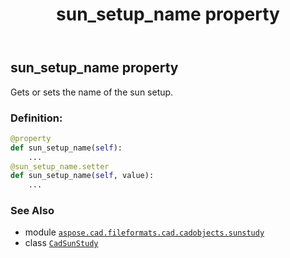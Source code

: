 ﻿---
title: sun_setup_name property
second_title: Aspose.CAD for Python via .NET API References
description: 
type: docs
weight: 350
url: /python-net/aspose.cad.fileformats.cad.cadobjects.sunstudy/cadsunstudy/sun_setup_name/
is_root: false
---

## sun_setup_name property


Gets or sets the name of the sun setup.
### Definition:
```python
@property
def sun_setup_name(self):
    ...
@sun_setup_name.setter
def sun_setup_name(self, value):
    ...
```

### See Also
* module [`aspose.cad.fileformats.cad.cadobjects.sunstudy`](../../)
* class [`CadSunStudy`](/cad/python-net/aspose.cad.fileformats.cad.cadobjects.sunstudy/cadsunstudy)
